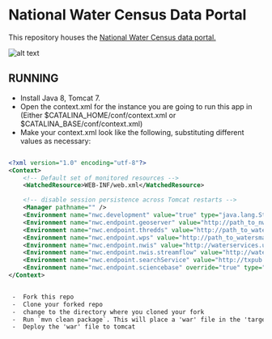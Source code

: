 # National Water Census Data Portal

This repository houses the [National Water Census data portal.](http://cida.usgs.gov/nwc)

![alt text](http://cida.usgs.gov/nwc/img/workflow/originals/watershed.svg "National Water Census Data Portal")

## RUNNING 
 -  Install Java 8, Tomcat 7.
 -  Open the context.xml for the instance you are going to run this app in (Either $CATALINA_HOME/conf/context.xml or $CATALINA_BASE/conf/context.xml)
 -  Make your context.xml look like the following, substituting different values as necessary:

```xml

<?xml version="1.0" encoding="utf-8"?>
<Context>
    <!-- Default set of monitored resources -->
    <WatchedResource>WEB-INF/web.xml</WatchedResource>

    <!-- disable session persistence across Tomcat restarts -->
    <Manager pathname="" />
	<Environment name="nwc.development" value="true" type="java.lang.String" override="true"/>
	<Environment name="nwc.endpoint.geoserver" value="http://path_to_nwc_geoserver" type="java.lang.String" override="true"/>
    <Environment name="nwc.endpoint.thredds" value="http://path_to_watersmart_thredds_server" type="java.lang.String" override="true"/>
    <Environment name="nwc.endpoint.wps" value="http://path_to_watersmart_wps_process_service" type="java.lang.String" override="true"/>
    <Environment name="nwc.endpoint.nwis" value="http://waterservices.usgs.gov/nwis/site/" type="java.lang.String" override="true"/>
	<Environment name="nwc.endpoint.nwis.streamflow" value="http://waterservices.usgs.gov/nwis/dv/" type="java.lang.String" override="true"/>
	<Environment name="nwc.endpoint.searchService" value="http://txpub.usgs.gov/DSS/search_api/1.0/dataService/dataService.ashx/search" type="java.lang.String" override="true"/>
    <Environment name="nwc.endpoint.sciencebase" override="true" type="java.lang.String" value="https://www.sciencebase.gov"/>
</Context>


 -  Fork this repo
 -  Clone your forked repo
 -  change to the directory where you cloned your fork 
 -  Run `mvn clean package`. This will place a 'war' file in the 'target' directory
 -  Deploy the 'war' file to tomcat
